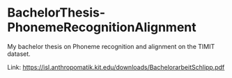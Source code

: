 # BachelorThesis-PhonemeRecognitionAlignment

My bachelor thesis on Phoneme recognition and alignment on the TIMIT dataset.


Link: https://isl.anthropomatik.kit.edu/downloads/BachelorarbeitSchlipp.pdf
